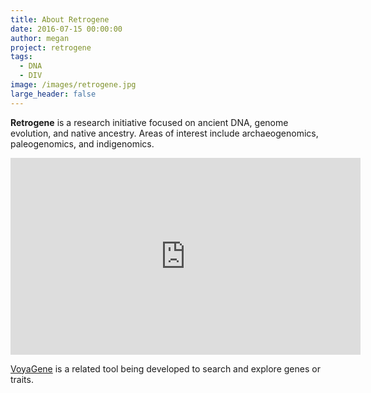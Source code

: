 ```yaml
---
title: About Retrogene
date: 2016-07-15 00:00:00
author: megan
project: retrogene
tags:
  - DNA
  - DIV
image: /images/retrogene.jpg
large_header: false
---
```


**Retrogene** is a research initiative focused on ancient DNA, genome evolution, and native ancestry.  Areas of interest include archaeogenomics, paleogenomics, and indigenomics.

<p><div class="video-container"><iframe width="560" height="315" src="https://www.youtube.com/embed/C44r6knuJtU" frameborder="0" allowfullscreen></iframe></div></p>

<a href="http://github.com/voyagene" target="_blank">VoyaGene</a> is a related tool being developed to search and explore genes or traits.